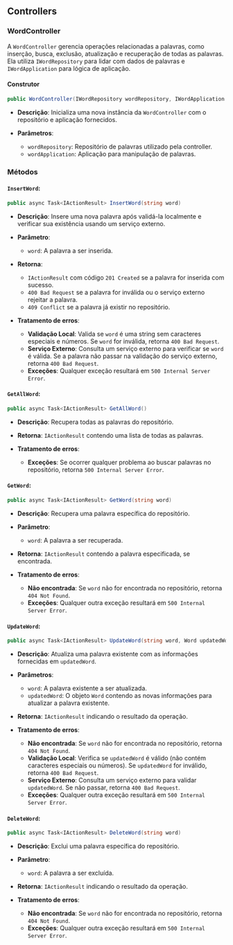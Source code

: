 ## Controllers

### WordController

A `WordController` gerencia operações relacionadas a palavras, como inserção, busca, exclusão, atualização e recuperação de todas as palavras. Ela utiliza `IWordRepository` para lidar com dados de palavras e `IWordApplication` para lógica de aplicação.

#### Construtor

```csharp
public WordController(IWordRepository wordRepository, IWordApplication wordApplication)
```
- **Descrição**: Inicializa uma nova instância da `WordController` com o repositório e aplicação fornecidos.

- **Parâmetros**:
  - `wordRepository`: Repositório de palavras utilizado pela controller.
  - `wordApplication`: Aplicação para manipulação de palavras.

### Métodos

#### **`InsertWord`**:

```csharp
public async Task<IActionResult> InsertWord(string word)
```
- **Descrição**: Insere uma nova palavra após validá-la localmente e verificar sua existência usando um serviço externo.

- **Parâmetro**:
  - `word`: A palavra a ser inserida.
  
- **Retorna**: 
  - `IActionResult` com código `201 Created` se a palavra for inserida com sucesso.
  - `400 Bad Request` se a palavra for inválida ou o serviço externo rejeitar a palavra.
  - `409 Conflict` se a palavra já existir no repositório.

- **Tratamento de erros**:
  - **Validação Local**: Valida se `word` é uma string sem caracteres especiais e números. Se `word` for inválida, retorna `400 Bad Request`.
  - **Serviço Externo**: Consulta um serviço externo para verificar se `word` é válida. Se a palavra não passar na validação do serviço externo, retorna `400 Bad Request`.
  - **Exceções**: Qualquer exceção resultará em `500 Internal Server Error`.

#### **`GetAllWord`**:

```csharp
public async Task<IActionResult> GetAllWord()
```
- **Descrição**: Recupera todas as palavras do repositório.

- **Retorna**: `IActionResult` contendo uma lista de todas as palavras.

- **Tratamento de erros**:
  - **Exceções**: Se ocorrer qualquer problema ao buscar palavras no repositório, retorna `500 Internal Server Error`.

#### **`GetWord`**:

```csharp
public async Task<IActionResult> GetWord(string word)
```
- **Descrição**: Recupera uma palavra específica do repositório.

- **Parâmetro**:
  - `word`: A palavra a ser recuperada.
  
- **Retorna**: `IActionResult` contendo a palavra especificada, se encontrada.

- **Tratamento de erros**:
  - **Não encontrada**: Se `word` não for encontrada no repositório, retorna `404 Not Found`.
  - **Exceções**: Qualquer outra exceção resultará em `500 Internal Server Error`.

#### **`UpdateWord`**:

```csharp
public async Task<IActionResult> UpdateWord(string word, Word updatedWord)
```
- **Descrição**: Atualiza uma palavra existente com as informações fornecidas em `updatedWord`.

- **Parâmetros**:
  - `word`: A palavra existente a ser atualizada.
  - `updatedWord`: O objeto `Word` contendo as novas informações para atualizar a palavra existente.
  
- **Retorna**: `IActionResult` indicando o resultado da operação.

- **Tratamento de erros**:
  - **Não encontrada**: Se `word` não for encontrada no repositório, retorna `404 Not Found`.
  - **Validação Local**: Verifica se `updatedWord` é válido (não contém caracteres especiais ou números). Se `updatedWord` for inválido, retorna `400 Bad Request`.
  - **Serviço Externo**: Consulta um serviço externo para validar `updatedWord`. Se não passar, retorna `400 Bad Request`.
  - **Exceções**: Qualquer outra exceção resultará em `500 Internal Server Error`.

#### **`DeleteWord`**:

```csharp
public async Task<IActionResult> DeleteWord(string word)
```
- **Descrição**: Exclui uma palavra específica do repositório.

- **Parâmetro**:
  - `word`: A palavra a ser excluída.
  
- **Retorna**: `IActionResult` indicando o resultado da operação.

- **Tratamento de erros**:
  - **Não encontrada**: Se `word` não for encontrada no repositório, retorna `404 Not Found`.
  - **Exceções**: Qualquer outra exceção resultará em `500 Internal Server Error`.